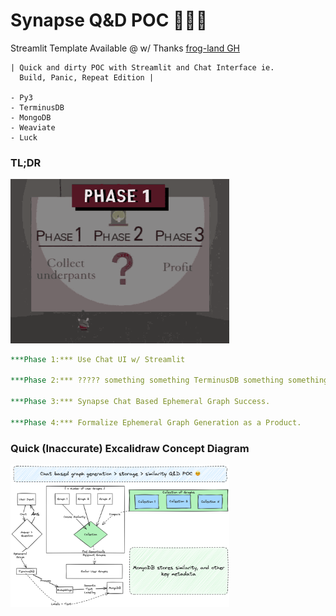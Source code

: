 # Synapse Q&D POC 🤗🤗🤗

Streamlit Template Available @ w/ Thanks [frog-land GH](https://github.com/frog-land/Chat2VIS_Streamlit)

```
| Quick and dirty POC with Streamlit and Chat Interface ie.
  Build, Panic, Repeat Edition |

- Py3
- TerminusDB
- MongoDB
- Weaviate
- Luck 
```


### TL;DR

<img src="public/upgnomes.gif" width="350" >

```yaml
***Phase 1:*** Use Chat UI w/ Streamlit 

***Phase 2:*** ????? something something TerminusDB something something Metadata Filtering.

***Phase 3:*** Synapse Chat Based Ephemeral Graph Success.

***Phase 4:*** Formalize Ephemeral Graph Generation as a Product.
```

### Quick (Inaccurate) Excalidraw Concept Diagram

<img src="public/qad_poc.png" width="350" >



